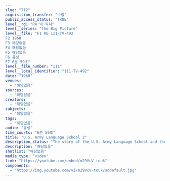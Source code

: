 ```yaml
---
slug: "712"
acquisition_transfer: "수집"
public_access_status: "TRUE"
level__rg: "R4 빅 픽쳐"
level__series: "The Big Picture"
level__file: "F1 RG 111-TV-492
F2 1960
F3 해당없음
F4 해당없음
F5 해당없음
F6 유성
F7 6분 59초"
level__file_number: "111"
level__local_identifier: "111-TV-492"
date: "1960"
venues: 
  - "해당없음"
sources: 
  - "해당없음"
creators: 
  - "해당없음"
subjects: 
  - "해당없음"
tags: 
  - "해당없음"
audio: "유성"
time_courts: "6분 59초"
title: "U.S. Army Language School 2"
description_status: "The story of the U.S. Army Language School and the training program it provides officer and enlisted personnel in meeting Army requirements in learning a foreign language."
description: "해당없음"
shotlist: "해당없음"
media_type: "video"
link: "https://youtube.com/embed/m29VcV-touk"
components: 
  - "https://img.youtube.com/vi/m29VcV-touk/sddefault.jpg"
---
```


